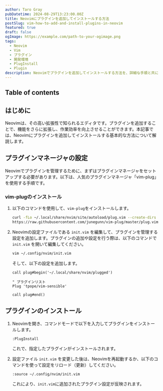 ```yaml
---
author: Taro Gray
pubDatetime: 2024-08-29T13:23:00.00Z
title: Neovimにプラグインを追加してインストールする方法
postSlug: vim-how-to-add-and-install-plugins-in-neovim
featured: true
draft: false
ogImage: https://example.com/path-to-your-ogimage.png
tags:
  - Neovim
  - Vim
  - プラグイン
  - 開発環境
  - PlugInstall
  - Plugin
description: Neovimでプラグインを追加してインストールする方法を、詳細な手順と共に解説します。
---
```


## Table of contents

## はじめに

Neovimは、その高い拡張性で知られるエディタです。プラグインを追加することで、機能をさらに拡張し、作業効率を向上させることができます。本記事では、Neovimにプラグインを追加してインストールする基本的な方法について解説します。

## プラグインマネージャの設定

Neovimでプラグインを管理するために、まずはプラグインマネージャをセットアップする必要があります。以下は、人気のプラグインマネージャ「vim-plug」を使用する手順です。

### vim-plugのインストール

1. 以下のコマンドを使用して、`vim-plug`をインストールします。

   ```bash
   curl -fLo ~/.local/share/nvim/site/autoload/plug.vim --create-dirs \
   https://raw.githubusercontent.com/junegunn/vim-plug/master/plug.vim
   ```

2. Neovimの設定ファイルである `init.vim` を編集して、プラグインを管理する設定を追加します。プラグインの追加や設定を行う際は、以下のコマンドで `init.vim` を開いて編集してください。

   ```bash
   vim ~/.config/nvim/init.vim
   ```

   そして、以下の設定を追加します。

   ```vim
   call plug#begin('~/.local/share/nvim/plugged')

   " プラグインリスト
   Plug 'tpope/vim-sensible'

   call plug#end()
   ```

## プラグインのインストール

1. Neovimを開き、コマンドモードで以下を入力してプラグインをインストールします。

   ```vim
   :PlugInstall
   ```

   これで、指定したプラグインがインストールされます。

2. 設定ファイル `init.vim` を変更した後は、Neovimを再起動するか、以下のコマンドを使って設定をリロード（更新）してください。

   ```vim
   :source ~/.config/nvim/init.vim
   ```

   これにより、`init.vim`に追加されたプラグイン設定が反映されます。
